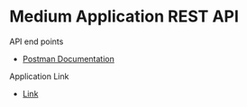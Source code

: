 # Medium Application REST API
API end points 
- [Postman Documentation](https://documenter.getpostman.com/view/32805489/2sAYBSjDJF)
  
Application Link
- [Link](http://ec2-52-66-239-95.ap-south-1.compute.amazonaws.com:8080/public/all-blogs)
